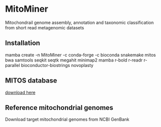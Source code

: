 # MitoMiner
Mitochondrail genome assembly, annotation and taxonomic classification from short read metagenomic datasets

## Installation
mamba create -n MitoMiner -c conda-forge -c bioconda snakemake mitos bwa samtools seqkit seqtk megahit minimap2 mamba r-bold r-readr r-parallel bioconductor-biostrings novoplasty

## MITOS database 

[download here](https://zenodo.org/record/2683856)

## Reference mitochondrial genomes
Download target mitochondrial genomes from NCBI GenBank
